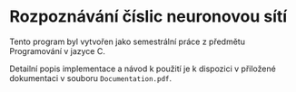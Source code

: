 # Rozpoznávání číslic neuronovou sítí
Tento program byl vytvořen jako semestrální práce z předmětu Programování v jazyce C.

Detailní popis implementace a návod k použití je k dispozici v přiložené dokumentaci v souboru `Documentation.pdf`.

